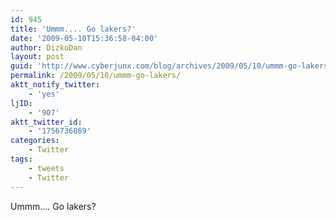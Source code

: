 ```yaml
---
id: 945
title: 'Ummm.... Go lakers?'
date: '2009-05-10T15:36:58-04:00'
author: DizkoDan
layout: post
guid: 'http://www.cyberjunx.com/blog/archives/2009/05/10/ummm-go-lakers/'
permalink: /2009/05/10/ummm-go-lakers/
aktt_notify_twitter:
    - 'yes'
ljID:
    - '907'
aktt_twitter_id:
    - '1756736869'
categories:
    - Twitter
tags:
    - tweets
    - Twitter
---
```


Ummm…. Go lakers?
